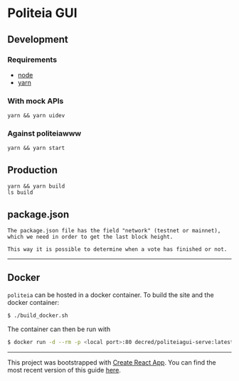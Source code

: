 # Politeia GUI

## Development

### Requirements
- [node](https://nodejs.org/en/download/)
- [yarn](https://yarnpkg.com/en/)

### With mock APIs

    yarn && yarn uidev

### Against politeiawww

    yarn && yarn start

## Production

    yarn && yarn build
    ls build

## package.json

    The package.json file has the field "network" (testnet or mainnet),
    which we need in order to get the last block height.

    This way it is possible to determine when a vote has finished or not.
---
## Docker

`politeia` can be hosted in a docker container. To build the site and the docker container:

```bash
$ ./build_docker.sh
```

The container can then be run with

```bash
$ docker run -d --rm -p <local port>:80 decred/politeiagui-serve:latest
```

---

This project was bootstrapped with [Create React App](https://github.com/facebookincubator/create-react-app).
You can find the most recent version of this guide [here](https://github.com/facebookincubator/create-react-app/blob/master/packages/react-scripts/template/README.md).
